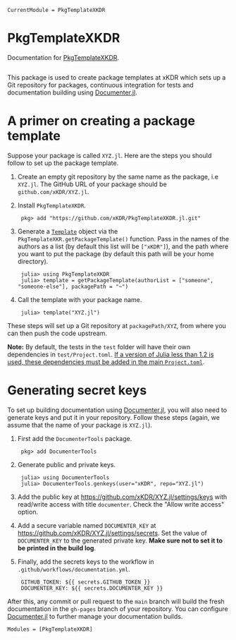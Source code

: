```@meta
CurrentModule = PkgTemplateXKDR
```

# PkgTemplateXKDR

Documentation for [PkgTemplateXKDR](https://github.com/xKDR/PkgTemplateXKDR.jl).

```@index
```

This package is used to create package templates at xKDR which sets up a Git repository for packages, continuous integration for tests and documentation building using [Documenter.jl](https://juliadocs.github.io/Documenter.jl/stable/). 

# A primer on creating a package template

Suppose your package is called `XYZ.jl`. Here are the steps you should follow to set up the package template.

1. Create an empty git repository by the same name as the package, i.e `XYZ.jl`. The GitHub URL of your package should be `github.com/xKDR/XYZ.jl`.

2. Install `PkgTemplateXKDR`. 

        pkg> add "https://github.com/xKDR/PkgTemplateXKDR.jl.git"

3. Generate a [`Template`](https://invenia.github.io/PkgTemplates.jl/stable/user/#PkgTemplates.Template) object via the `PkgTemplateXKR.getPackageTemplate()` function. Pass in the names of the authors as a list (by default this list will be `["xKDR"]`), and the path where you want to put the package (by default this path will be your home directory).

        julia> using PkgTemplateXKDR
        julia> template = getPackageTemplate(authorList = ["someone", "someone-else"], packagePath = "~")

4. Call the template with your package name. 

        julia> template("XYZ.jl")

These steps will set up a Git repository at `packagePath/XYZ`, from where you can then push the code upstream.

**Note:** By default, the tests in the `test` folder will have their own dependencies in `test/Project.toml`. [If a version of Julia less than 1.2 is used, these dependencies must be added in the main `Project.toml`](https://pkgdocs.julialang.org/v1/creating-packages/#Test-specific-dependencies-in-Julia-1.0-and-1.1).

# Generating secret keys

To set up building documentation using [Documenter.jl](https://juliadocs.github.io/Documenter.jl/stable/), you will also need to generate keys and put it in your repository. Follow these steps (again, we assume that the name of your package is `XYZ.jl`). 

1. First add the `DocumenterTools` package. 

        pkg> add DocumenterTools

2. Generate public and private keys. 

        julia> using DocumenterTools
        julia> DocumenterTools.genkeys(user="xKDR", repo="XYZ.jl")

3. Add the public key at https://github.com/xKDR/XYZ.jl/settings/keys with read/write access with title `documenter`. Check the "Allow write access" option.

4. Add a secure variable named `DOCUMENTER_KEY` at https://github.com/xKDR/XYZ.jl/settings/secrets. Set the value of `DOCUMENTER_KEY` to the generated private key. **Make sure not to set it to be printed in the build log**.

5. Finally, add the secrets keys to the workflow in `.github/workflows/documentation.yml`.

        GITHUB_TOKEN: ${{ secrets.GITHUB_TOKEN }}
        DOCUMENTER_KEY: ${{ secrets.DOCUMENTER_KEY }}

After this, any commit or pull request to the `main` branch will build the fresh documentation in the `gh-pages` branch of your repository. You can configure [Documenter.jl](https://juliadocs.github.io/Documenter.jl/stable/) to further manage your documentation builds. 

```@autodocs
Modules = [PkgTemplateXKDR]
```
